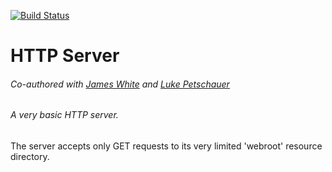 [![Build Status](https://travis-ci.org/geekofalltrades/HttpServer.png?branch=master)](https://travis-ci.org/geekofalltrades/HttpServer)

HTTP Server
======
###### Co-authored with [James White](https://github.com/jwhite007) and [Luke Petschauer](https://github.com/lhp81/)
###### A very basic HTTP server.

The server accepts only GET requests to its very limited 'webroot' resource directory.